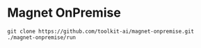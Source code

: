 # Magnet OnPremise

```
git clone https://github.com/toolkit-ai/magnet-onpremise.git
./magnet-onpremise/run
```
